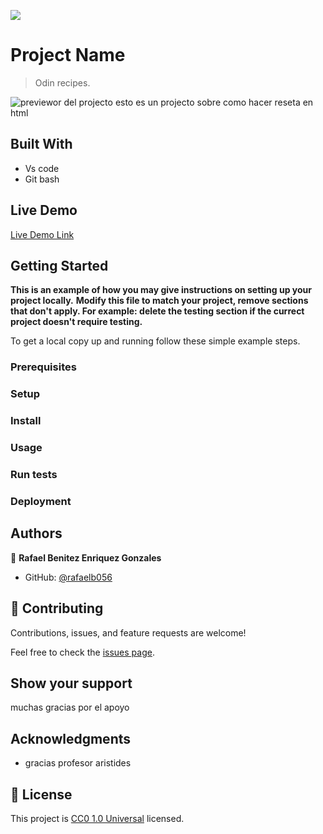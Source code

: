 ![](https://img.shields.io/badge/Uneweb-blue)

# Project Name

> Odin recipes.

![previewor del projecto](<Captura de pantalla 2024-02-19 133811-1.png>)
esto es un projecto sobre como hacer reseta en html 

## Built With

- Vs code
- Git bash

## Live Demo

[Live Demo Link](https://livedemo.com)


## Getting Started

**This is an example of how you may give instructions on setting up your project locally.**
**Modify this file to match your project, remove sections that don't apply. For example: delete the testing section if the currect project doesn't require testing.**


To get a local copy up and running follow these simple example steps.

### Prerequisites

### Setup

### Install

### Usage

### Run tests

### Deployment



## Authors

👤 **Rafael Benitez Enriquez Gonzales**

- GitHub: [@rafaelb056](https://github.com/rafaelb056)



## 🤝 Contributing

Contributions, issues, and feature requests are welcome!

Feel free to check the [issues page](https://github.com/rafaelb056/odin_recipes/issues).

## Show your support

muchas gracias por el apoyo

## Acknowledgments

- gracias profesor aristides

## 📝 License

This project is [CC0 1.0 Universal](LICENSE) licensed.